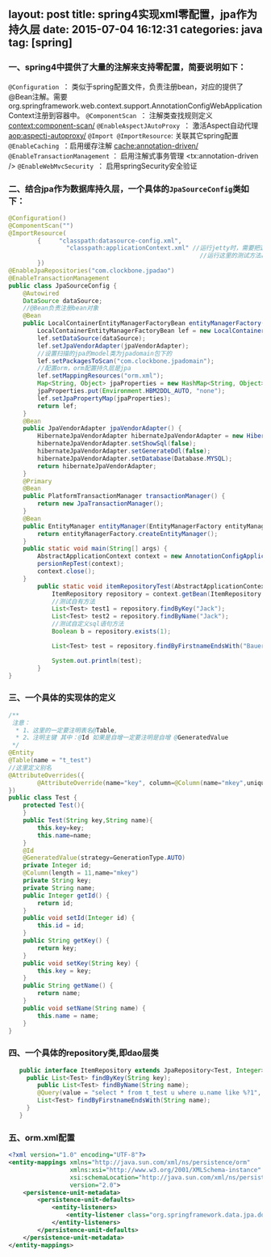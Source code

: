 layout: post
title: spring4实现xml零配置，jpa作为持久层
date: 2015-07-04 16:12:31
categories: java
tag: [spring]
---
### 一、spring4中提供了大量的注解来支持零配置，简要说明如下：

`@Configuration `： 类似于spring配置文件，负责注册bean，对应的提供了@Bean注解。需要org.springframework.web.context.support.AnnotationConfigWebApplicationContext注册到容器中。
`@ComponentScan `： 注解类查找规则定义 <context:component-scan/>
`@EnableAspectJAutoProxy `： 激活Aspect自动代理 <aop:aspectj-autoproxy/>
`@Import @ImportResource`: 关联其它spring配置  <import resource="" />
`@EnableCaching `：启用缓存注解  <cache:annotation-driven/>
`@EnableTransactionManagement` ： 启用注解式事务管理 <tx:annotation-driven />
`@EnableWebMvcSecurity `： 启用springSecurity安全验证
<!-- more -->
### 二、结合jpa作为数据库持久层，一个具体的`JpaSourceConfig`类如下：
```java
@Configuration()
@ComponentScan("")
@ImportResource(
        {     "classpath:datasource-config.xml",
                "classpath:applicationContext.xml" //运行jetty时，需要把这里加载的applicationContext.xml文注释，因为只能加载一个app.xml配置文件
                                                     //运行这里的测试方法再打开注释
        })
@EnableJpaRepositories("com.clockbone.jpadao")
@EnableTransactionManagement
public class JpaSourceConfig {
    @Autowired
    DataSource dataSource;
    //@Bean负责注册bean对象
    @Bean
    public LocalContainerEntityManagerFactoryBean entityManagerFactory(DataSource dataSource, JpaVendorAdapter jpaVendorAdapter) {
        LocalContainerEntityManagerFactoryBean lef = new LocalContainerEntityManagerFactoryBean();
        lef.setDataSource(dataSource);
        lef.setJpaVendorAdapter(jpaVendorAdapter);
        //设置扫描的jpa的model类为jpadomain包下的
        lef.setPackagesToScan("com.clockbone.jpadomain");
        //配置orm，orm配置持久层是jpa
        lef.setMappingResources("orm.xml");
        Map<String, Object> jpaProperties = new HashMap<String, Object>();
        jpaProperties.put(Environment.HBM2DDL_AUTO, "none");
        lef.setJpaPropertyMap(jpaProperties);
        return lef;
    }
    @Bean
    public JpaVendorAdapter jpaVendorAdapter() {
        HibernateJpaVendorAdapter hibernateJpaVendorAdapter = new HibernateJpaVendorAdapter();
        hibernateJpaVendorAdapter.setShowSql(false);
        hibernateJpaVendorAdapter.setGenerateDdl(false);
        hibernateJpaVendorAdapter.setDatabase(Database.MYSQL);
        return hibernateJpaVendorAdapter;
    }
    @Primary
    @Bean
    public PlatformTransactionManager transactionManager() {
        return new JpaTransactionManager();
    }
    @Bean
    public EntityManager entityManager(EntityManagerFactory entityManagerFactory) {
        return entityManagerFactory.createEntityManager();
    }
    public static void main(String[] args) {
        AbstractApplicationContext context = new AnnotationConfigApplicationContext(JpaSourceConfig.class);
        persionRepTest(context);
        context.close();
    }
        public static void itemRepositoryTest(AbstractApplicationContext context){
            ItemRepository repository = context.getBean(ItemRepository.class);
            //测试自有方法
            List<Test> test1 = repository.findByKey("Jack");
            List<Test> test2 = repository.findByName("Jack");
            //测试自定义sql语句方法
            Boolean b = repository.exists(1);

            List<Test> test = repository.findByFirstnameEndsWith("Bauer");

            System.out.println(test);
        }
}

```
### 三、一个具体的实现体的定义
```java
/**
 注意：
  * 1、这里的一定要注明表名@Table,
  * 2、注明主键 其中：@Id 如果是自增一定要注明是自增 @GeneratedValue
 */
@Entity
@Table(name = "t_test")
//这里定义别名
@AttributeOverrides({
        @AttributeOverride(name="key", column=@Column(name="mkey",unique=true))
})
public class Test {
    protected Test(){
    }
    public Test(String key,String name){
        this.key=key;
        this.name=name;
    }
    @Id
    @GeneratedValue(strategy=GenerationType.AUTO)
    private Integer id;
    @Column(length = 11,name="mkey")
    private String key;
    private String name;
    public Integer getId() {
        return id;
    }
    public void setId(Integer id) {
        this.id = id;
    }
    public String getKey() {
        return key;
    }
    public void setKey(String key) {
        this.key = key;
    }
    public String getName() {
        return name;
    }
    public void setName(String name) {
        this.name = name;
    }
}

```
### 四、一个具体的repository类,即dao层类
```java
   public interface ItemRepository extends JpaRepository<Test, Integer> {
	 public List<Test> findByKey(String key);
        public List<Test> findByName(String name);
        @Query(value = "select * from t_test u where u.name like %?1", nativeQuery = true)
        List<Test> findByFirstnameEndsWith(String name);
     }
   }
```
### 五、orm.xml配置
```xml
<?xml version="1.0" encoding="UTF-8"?>
<entity-mappings xmlns="http://java.sun.com/xml/ns/persistence/orm"
                 xmlns:xsi="http://www.w3.org/2001/XMLSchema-instance"
                 xsi:schemaLocation="http://java.sun.com/xml/ns/persistence/orm http://java.sun.com/xml/ns/persistence/orm_2_0.xsd"
                 version="2.0">
    <persistence-unit-metadata>
        <persistence-unit-defaults>
            <entity-listeners>
                <entity-listener class="org.springframework.data.jpa.domain.support.AuditingEntityListener"/>
            </entity-listeners>
        </persistence-unit-defaults>
    </persistence-unit-metadata>
</entity-mappings>

```
